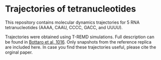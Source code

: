 Trajectories of tetranucleotides
================================

This repository contains molecular dynamics trajectories for 5 RNA tetranucleotides (AAAA, CAAU, CCCC, GACC, and UUUU).

Trajectories were obtained using T-REMD simulations. Full description can be found in [Bottaro et al, 1016](http:dx.doi.org/10.1093/nar/gkw239).
Only snapshots from the reference replica are included here.
In case you find these trajectories useful, please cite the orginal paper.

